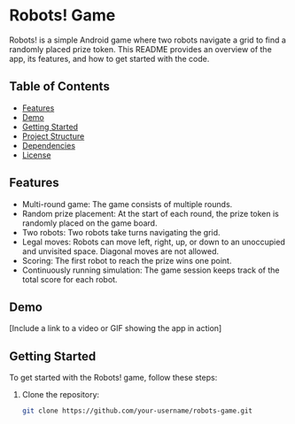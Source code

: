 # Robots! Game

Robots! is a simple Android game where two robots navigate a grid to find a randomly placed prize token. This README provides an overview of the app, its features, and how to get started with the code.

## Table of Contents

- [Features](#features)
- [Demo](#demo)
- [Getting Started](#getting-started)
- [Project Structure](#project-structure)
- [Dependencies](#dependencies)
- [License](#license)

## Features

- Multi-round game: The game consists of multiple rounds.
- Random prize placement: At the start of each round, the prize token is randomly placed on the game board.
- Two robots: Two robots take turns navigating the grid.
- Legal moves: Robots can move left, right, up, or down to an unoccupied and unvisited space. Diagonal moves are not allowed.
- Scoring: The first robot to reach the prize wins one point.
- Continuously running simulation: The game session keeps track of the total score for each robot.

## Demo

[Include a link to a video or GIF showing the app in action]

## Getting Started

To get started with the Robots! game, follow these steps:

1. Clone the repository:

   ```bash
   git clone https://github.com/your-username/robots-game.git
